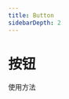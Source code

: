 ```yaml
---
title: Button
sidebarDepth: 2
---
```


# 按钮

使用方法
<ClientOnly>
<button-demos></button-demos>
</ClientOnly>